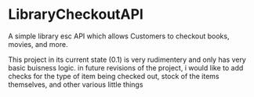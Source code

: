 # LibraryCheckoutAPI
A simple library esc API which allows Customers to checkout books, movies, and more.


This project in its current state (0.1) is very rudimentery and only has very basic buisness logic.
in future revisions of the project, i would like to add checks for the type of item being checked out, stock of the items themselves, and other various little things
